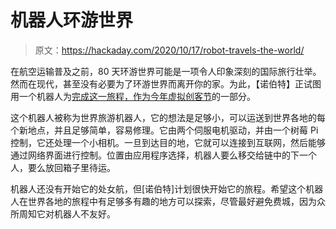 # 机器人环游世界

> 原文：<https://hackaday.com/2020/10/17/robot-travels-the-world/>

在航空运输普及之前，80 天环游世界可能是一项令人印象深刻的国际旅行壮举。然而在现代，甚至没有必要为了环游世界而离开你的家。为此，【诺伯特】正试图用一个机器人为[完成这一旅程，作为今年](https://hackaday.io/project/175254-remoticon-world-tour-robot)[虚拟创客节](https://makerfaire.com/)的一部分。

这个机器人被称为世界旅游机器人，它的想法是足够小，可以运送到世界各地的每个新地点，并且足够简单，容易修理。它由两个伺服电机驱动，并由一个树莓 Pi 控制，它还处理一个小相机。一旦到达目的地，它就可以连接到互联网，然后能够通过网络界面进行控制。位置由应用程序选择，机器人要么移交给链中的下一个人，要么放回箱子里待运。

机器人还没有开始它的处女航，但[诺伯特]计划很快开始它的旅程。希望这个机器人在世界各地的旅程中有足够多有趣的地方可以探索，尽管最好避免费城，因为众所周知它对机器人不友好。